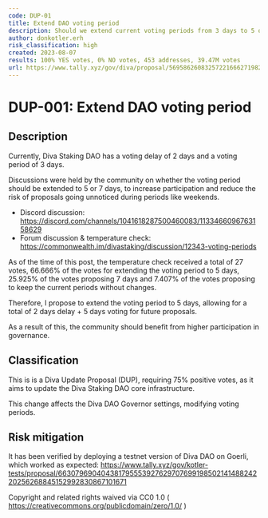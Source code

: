 ```yaml
---
code: DUP-01
title: Extend DAO voting period
description: Should we extend current voting periods from 3 days to 5 or 7 days?
author: donkotler.erh
risk_classification: high
created: 2023-08-07
results: 100% YES votes, 0% NO votes, 453 addresses, 39.47M votes
url: https://www.tally.xyz/gov/diva/proposal/56958626083257221666271982785321134035427569254871851122225553156063961119322
---
```


# DUP-001: Extend DAO voting period

## Description

Currently, Diva Staking DAO has a voting delay of 2 days and a voting period of 3 days.

Discussions were held by the community on whether the voting period should be extended to 5 or 7 days, to increase participation and reduce the risk of proposals going unnoticed during periods like weekends.

- Discord discussion: https://discord.com/channels/1041618287500460083/1133466096763158629
- Forum discussion & temperature check: https://commonwealth.im/divastaking/discussion/12343-voting-periods

As of the time of this post, the temperature check received a total of 27 votes, 66.666% of the votes for extending the voting period to 5 days, 25.925% of the votes proposing 7 days and 7.407% of the votes proposing to keep the current periods without changes.

Therefore, I propose to extend the voting period to 5 days, allowing for a total of 2 days delay + 5 days voting for future proposals.

As a result of this, the community should benefit from higher participation in governance.

## Classification

This is is a Diva Update Proposal (DUP), requiring 75% positive votes, as it aims to update the Diva Staking DAO core infrastructure.

This change affects the Diva DAO Governor settings, modifying voting periods.

## Risk mitigation

It has been verified by deploying a testnet version of Diva DAO on Goerli, which worked as expected: https://www.tally.xyz/gov/kotler-tests/proposal/66307969040438179555392762970769919850214148824220256268845152992830867101671

Copyright and related rights waived via CC0 1.0 ( https://creativecommons.org/publicdomain/zero/1.0/ )
